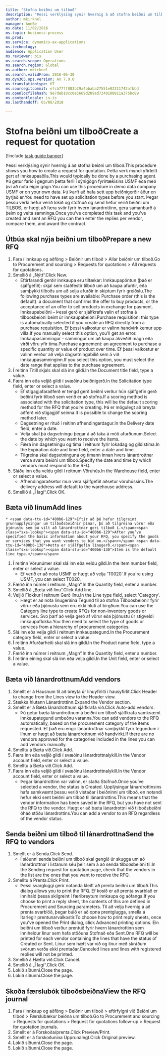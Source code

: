 ```yaml
--- 
title: "Stofna beiðni um tilboð"
description: "Þessi verklýsing sýnir hvernig á að stofna beiðni um tilboð."
author: mkirknel
manager: AnnBe
ms.date: 11/02/2016
ms.topic: business-process
ms.prod: 
ms.service: dynamics-ax-applications
ms.technology: 
audience: Application User
ms.reviewer: bis
ms.search.scope: Operations
ms.search.region: Global
ms.author: mkirknel
ms.search.validFrom: 2016-06-30
ms.dyn365.ops.version: AX 7.0.0
ms.translationtype: HT
ms.sourcegitcommit: efcb77ff883b29a4bbaba27551e02311742afbbd
ms.openlocfilehash: 9e7deb10cc0e5669d209ad7340108911a37bbc89
ms.contentlocale: is-is
ms.lasthandoff: 05/08/2018

---
```

# <a name="create-a-request-for-quotation"></a><span data-ttu-id="400b6-103">Stofna beiðni um tilboð</span><span class="sxs-lookup"><span data-stu-id="400b6-103">Create a request for quotation</span></span>

[!include [task guide banner](../../includes/task-guide-banner.md)]

<span data-ttu-id="400b6-104">Þessi verklýsing sýnir hvernig á að stofna beiðni um tilboð.</span><span class="sxs-lookup"><span data-stu-id="400b6-104">This procedure shows you how to create a request for quotation.</span></span> <span data-ttu-id="400b6-105">Þetta verk myndi yfirleitt gert af innkaupaaðila.</span><span class="sxs-lookup"><span data-stu-id="400b6-105">This would typically be done by a purchasing agent.</span></span> <span data-ttu-id="400b6-106">Þú getur farið í gegnum þetta ferli í sýnigögn fyrirtækisins USMF eða með því að nota eigin gögn.</span><span class="sxs-lookup"><span data-stu-id="400b6-106">You can use this procedure in demo data company USMF or on your own data.</span></span> <span data-ttu-id="400b6-107">Þú Þarft að hafa sett upp beiðnigerðir áður en byrjað er.</span><span class="sxs-lookup"><span data-stu-id="400b6-107">You need to have set up solicitation types before you start.</span></span> <span data-ttu-id="400b6-108">Þegar þessu verki hefur verið lokið og stofnuð og send hefur verið beiðni um TILBOÐ, er hægt að færa svör fyrir hvern lánardrottinn, gera samanburð á þeim og veita samninga.</span><span class="sxs-lookup"><span data-stu-id="400b6-108">Once you’ve completed this task and you’ve created and sent an RFQ you can then enter the replies per vendor, compare them, and award the contract.</span></span>


## <a name="prepare-a-new-rfq"></a><span data-ttu-id="400b6-109">Útbúa skal nýja beiðni um tilboð</span><span class="sxs-lookup"><span data-stu-id="400b6-109">Prepare a new RFQ</span></span>
1. <span data-ttu-id="400b6-110">Fara í innkaup og aðföng  > Beiðnir um tilboð  > Allar beiðnir um tilboð.</span><span class="sxs-lookup"><span data-stu-id="400b6-110">Go to Procurement and sourcing > Requests for quotations > All requests for quotations.</span></span>
2. <span data-ttu-id="400b6-111">Smellið á „Nýtt“.</span><span class="sxs-lookup"><span data-stu-id="400b6-111">Click New.</span></span>
    * <span data-ttu-id="400b6-112">Eftirfarandi gerðir innkaupa eru tiltækar: Innkaupapöntun (það er sjálfgefið): skjal sem staðfestir tilboð um að kaupa afurðir, eða samþykki tilboðs um að selja afurðir in skiptum fyrir greiðslu.</span><span class="sxs-lookup"><span data-stu-id="400b6-112">The following purchase types are available: Purchase order (this is the default): a document that confirms the offer to buy products, or the acceptance of an offer to sell products in exchange for payment.</span></span> <span data-ttu-id="400b6-113">Innkaupabeiðni – Þessi gerð er sjálfkrafa valin ef stofna á tilboðsbeiðni beint úr innkaupabeiðni.</span><span class="sxs-lookup"><span data-stu-id="400b6-113">Purchase requisition: this type is automatically selected if you create an RFQ directly from a purchase requisition.</span></span> <span data-ttu-id="400b6-114">Ef þessi valkostur er valinn handvirk kemur upp villa.</span><span class="sxs-lookup"><span data-stu-id="400b6-114">If you manually select this option, you’ll get an error.</span></span> <span data-ttu-id="400b6-115">Innkaupasamningur - samningur um að kaupa ákveðið magn eða virði vöru yfir tíma.</span><span class="sxs-lookup"><span data-stu-id="400b6-115">Purchase agreement: an agreement to purchase a specific quantity or value of product over time.</span></span> <span data-ttu-id="400b6-116">Ef þessi valkostur er valinn verður að velja dagsetningabilið sem á við innkaupasamninginn.</span><span class="sxs-lookup"><span data-stu-id="400b6-116">If you select this option, you must select the date range that applies to the purchase agreement.</span></span>  
3. <span data-ttu-id="400b6-117">Í reitinn Titill skjals skal slá inn gildi.</span><span class="sxs-lookup"><span data-stu-id="400b6-117">In the Document title field, type a value.</span></span>
4. <span data-ttu-id="400b6-118">Færa inn eða veljið gildi í svæðinu beiðnigerð.</span><span class="sxs-lookup"><span data-stu-id="400b6-118">In the Solicitation type field, enter or select a value.</span></span>
    * <span data-ttu-id="400b6-119">Ef stigagjafaraðferð er tengd gerð beiðni verður hún sjálfgefin gerð beðini fyrir tilboð sem verið er að stofna.</span><span class="sxs-lookup"><span data-stu-id="400b6-119">If a scoring method is associated with the solicitation type, this will be the default scoring method for the RFQ that you’re creating.</span></span> <span data-ttu-id="400b6-120">Þá er mögulegt að breyta aðferð við stigagjöf seinna.</span><span class="sxs-lookup"><span data-stu-id="400b6-120">It is possible to change the scoring method later.</span></span>  
    * <span data-ttu-id="400b6-121">Dagsetning er rituð í reitinn afhendingardagur.</span><span class="sxs-lookup"><span data-stu-id="400b6-121">In the Delivery date field, enter a date.</span></span>  
    * <span data-ttu-id="400b6-122">Velja skal þá dagsetningu þegar á að taka á móti afurðunum.</span><span class="sxs-lookup"><span data-stu-id="400b6-122">Select the date by which you want to receive the items.</span></span>  
    * <span data-ttu-id="400b6-123">Færa inn dagsetningu og tíma í reitnum fyrir lokadag og gildistíma.</span><span class="sxs-lookup"><span data-stu-id="400b6-123">In the Expiration date and time field, enter a date and time.</span></span>  
    * <span data-ttu-id="400b6-124">Tilgreina skal dagsetninguna og tímann innan hvers lánardrottnar verða svara beiðni um tilboð.</span><span class="sxs-lookup"><span data-stu-id="400b6-124">Specify the date and time by which vendors must respond to the RFQ.</span></span>  
5. <span data-ttu-id="400b6-125">Sláðu inn eða veldu gildi í reitnum Vöruhús.</span><span class="sxs-lookup"><span data-stu-id="400b6-125">In the Warehouse field, enter or select a value.</span></span>
    * <span data-ttu-id="400b6-126">Afhendingaraðsetur mun vera sjálfgefið aðsetur vöruhússins.</span><span class="sxs-lookup"><span data-stu-id="400b6-126">The delivery address will default to the warehouse address.</span></span>  
6. <span data-ttu-id="400b6-127">Smellið á „Í lagi“.</span><span class="sxs-lookup"><span data-stu-id="400b6-127">Click OK.</span></span>

## <a name="add-lines"></a><span data-ttu-id="400b6-128">Bæta við línum</span><span class="sxs-lookup"><span data-stu-id="400b6-128">Add lines</span></span>
    * <span data-ttu-id="400b6-129">Eftir að þú hefur tilgreint grunnupplýsingar um tilboðsbeiðnir þínar, þú að tilgreina vörur eða þjónustu sem þú vilt að lánardrottnar geri tilboð í.</span><span class="sxs-lookup"><span data-stu-id="400b6-129">After you’ve specified the basic information about your RFQ, you specify the goods or services that you want vendors to bid on.</span></span> <span data-ttu-id="400b6-130">Þetta er sjálfgefin línugerð.</span><span class="sxs-lookup"><span data-stu-id="400b6-130">Item is the default line type.</span></span>   
1. <span data-ttu-id="400b6-131">Í reitinn Vörunúmer skal slá inn eða veldu gildi.</span><span class="sxs-lookup"><span data-stu-id="400b6-131">In the Item number field, enter or select a value.</span></span>
    * <span data-ttu-id="400b6-132">Ef verið er að nota USMF er hægt að velja 'T0020'.</span><span class="sxs-lookup"><span data-stu-id="400b6-132">If you're using USMF, you can select T0020.</span></span>  
2. <span data-ttu-id="400b6-133">Færið inn númer í reitnum „Magn“.</span><span class="sxs-lookup"><span data-stu-id="400b6-133">In the Quantity field, enter a number.</span></span>
3. <span data-ttu-id="400b6-134">Smellið á „Bæta við línu“.</span><span class="sxs-lookup"><span data-stu-id="400b6-134">Click Add line.</span></span>
4. <span data-ttu-id="400b6-135">Veljið Flokkur í reitnum Gerð línu.</span><span class="sxs-lookup"><span data-stu-id="400b6-135">In the Line type field, select 'Category'.</span></span>
    * <span data-ttu-id="400b6-136">Hægt er að nota línugerðina Tegund til að stofna Tilboðsbeiðnir fyrir vörur eða þjónustu sem eru ekki hluti af birgðum.</span><span class="sxs-lookup"><span data-stu-id="400b6-136">You can use the Category line type to create RFQs for non-inventory goods or services.</span></span> <span data-ttu-id="400b6-137">Svo þarf að velja gerð af vörur eða þjónustu úr stigveldi innkaupaflokka.</span><span class="sxs-lookup"><span data-stu-id="400b6-137">You then need to select the type of goods or services from a hierarchy of procurement categories.</span></span>  
5. <span data-ttu-id="400b6-138">Slá inn eða velja gildi í reitnum innkaupategund.</span><span class="sxs-lookup"><span data-stu-id="400b6-138">In the Procurement category field, enter or select a value.</span></span>
6. <span data-ttu-id="400b6-139">Í reitinn Afurðarheiti skal slá inn gildi.</span><span class="sxs-lookup"><span data-stu-id="400b6-139">In the Product name field, type a value.</span></span>
7. <span data-ttu-id="400b6-140">Færið inn númer í reitnum „Magn“.</span><span class="sxs-lookup"><span data-stu-id="400b6-140">In the Quantity field, enter a number.</span></span>
8. <span data-ttu-id="400b6-141">Í reitinn eining skal slá inn eða velja gildi.</span><span class="sxs-lookup"><span data-stu-id="400b6-141">In the Unit field, enter or select a value.</span></span>

## <a name="add-vendors"></a><span data-ttu-id="400b6-142">Bæta við lánardrottnum</span><span class="sxs-lookup"><span data-stu-id="400b6-142">Add vendors</span></span>
1. <span data-ttu-id="400b6-143">Smellt er á Hausnum til að breyta úr línuyfirliti í hausyfirlit.</span><span class="sxs-lookup"><span data-stu-id="400b6-143">Click Header to change from the Lines view to the Header view.</span></span> 
2. <span data-ttu-id="400b6-144">Stækka hlutann Lánardrottinn.</span><span class="sxs-lookup"><span data-stu-id="400b6-144">Expand the Vendor section.</span></span>
3. <span data-ttu-id="400b6-145">Smellt er á Bæta lánardrottnum sjálfkrafa við.</span><span class="sxs-lookup"><span data-stu-id="400b6-145">Click Auto-add vendors.</span></span>
    * <span data-ttu-id="400b6-146">Þú getur bæta lánardrottnum á beiðni um tilboð sjálfkrafa samkvæmt innkaupategund umbeðnu varanna.</span><span class="sxs-lookup"><span data-stu-id="400b6-146">You can add vendors to the RFQ automatically, based on the procurement category of the items requested.</span></span> <span data-ttu-id="400b6-147">Ef það eru engir lánardrottnar samþykkt fyrir tegundum í línum er hægt að bæta lánardrottnum við handvirkt.</span><span class="sxs-lookup"><span data-stu-id="400b6-147">If there are no vendors approved for the categories included in the lines you can add vendors manually.</span></span>  
4. <span data-ttu-id="400b6-148">Smelltu á Bæta við.</span><span class="sxs-lookup"><span data-stu-id="400b6-148">Click Add.</span></span>
5. <span data-ttu-id="400b6-149">Færa inn eða veljið gildi í svæðinu lánardrottnalykill.</span><span class="sxs-lookup"><span data-stu-id="400b6-149">In the Vendor account field, enter or select a value.</span></span>
6. <span data-ttu-id="400b6-150">Smelltu á Bæta við.</span><span class="sxs-lookup"><span data-stu-id="400b6-150">Click Add.</span></span>
7. <span data-ttu-id="400b6-151">Færa inn eða veljið gildi í svæðinu lánardrottnalykill.</span><span class="sxs-lookup"><span data-stu-id="400b6-151">In the Vendor account field, enter or select a value.</span></span>
    * <span data-ttu-id="400b6-152">Þegar lánardrottinn var valinn, er staða Stofnuð.</span><span class="sxs-lookup"><span data-stu-id="400b6-152">Once you’ve selected a vendor, the status is Created.</span></span> <span data-ttu-id="400b6-153">Upplýsingar lánardrottinsins hafa samkvæmt þessu verið vistaðar í beiðninni um tilboð, en notandi hefur ekki sent beiðni um tilboð til lánardrottins.</span><span class="sxs-lookup"><span data-stu-id="400b6-153">This means that the vendor information has been saved in the RFQ, but you have not sent the RFQ to the vendor.</span></span> <span data-ttu-id="400b6-154">Hægt er að bæta lánardrottni við tilboðsbeiðni óháð stöðu lánardrottins.</span><span class="sxs-lookup"><span data-stu-id="400b6-154">You can add a vendor to an RFQ regardless of the vendor status.</span></span>  

## <a name="send-the-rfq-to-vendors"></a><span data-ttu-id="400b6-155">Senda beiðni um tilboð til lánardrottna</span><span class="sxs-lookup"><span data-stu-id="400b6-155">Send the RFQ to vendors</span></span>
1. <span data-ttu-id="400b6-156">Smellt er á Senda.</span><span class="sxs-lookup"><span data-stu-id="400b6-156">Click Send.</span></span>
    * <span data-ttu-id="400b6-157">Í síðunni senda beiðni um tilboð skal gengið úr skugga um að lánardrottnar í listanum séu þeir sem á að senda tilboðsbeiðni til.</span><span class="sxs-lookup"><span data-stu-id="400b6-157">In the Sending request for quotation page, check that the vendors in the list are the ones that you want to receive the RFQ.</span></span>  
2. <span data-ttu-id="400b6-158">Smelltu á Prenta.</span><span class="sxs-lookup"><span data-stu-id="400b6-158">Click Print.</span></span>
    * <span data-ttu-id="400b6-159">Þessi svargluggi gerir notanda kleift að prenta beiðni um tilboð.</span><span class="sxs-lookup"><span data-stu-id="400b6-159">This dialog allows you to print the RFQ.</span></span> <span data-ttu-id="400b6-160">Ef kosið er að prenta svarblað er innihald þessa skilgreint í færibreytum innkaupa og aðfanga.</span><span class="sxs-lookup"><span data-stu-id="400b6-160">If you choose to print a reply sheet, the contents of this are defined in Procurement and Sourcing parameters.</span></span> <span data-ttu-id="400b6-161">Til að velja hvernig á að prenta svarblöð, þegar búið er að opna prentglugga, smella á Ítarlegir prentunarvalkostir.</span><span class="sxs-lookup"><span data-stu-id="400b6-161">To choose how to print reply sheets, once you’ve opened the Print dialog, click Advanced printing options.</span></span> <span data-ttu-id="400b6-162">Ein beiðni um tilboð verður prentuð fyrir hvern lánardrottinn sem inniheldur línur sem hafa stöðuna Stofnað eða Sent.</span><span class="sxs-lookup"><span data-stu-id="400b6-162">One RFQ will be printed for each vendor containing the lines that have the status of Created or Sent.</span></span> <span data-ttu-id="400b6-163">Línur sem hætt var við og línur með skráðum svörum verða ekki prentaðar.</span><span class="sxs-lookup"><span data-stu-id="400b6-163">Canceled lines and lines with registered replies will not be printed.</span></span>   
3. <span data-ttu-id="400b6-164">Smellið á Hætta við.</span><span class="sxs-lookup"><span data-stu-id="400b6-164">Click Cancel.</span></span>
4. <span data-ttu-id="400b6-165">Smellið á „Í lagi“.</span><span class="sxs-lookup"><span data-stu-id="400b6-165">Click OK.</span></span>
5. <span data-ttu-id="400b6-166">Lokið síðunni.</span><span class="sxs-lookup"><span data-stu-id="400b6-166">Close the page.</span></span>
6. <span data-ttu-id="400b6-167">Lokið síðunni.</span><span class="sxs-lookup"><span data-stu-id="400b6-167">Close the page.</span></span>

## <a name="view-the-rfq-journal"></a><span data-ttu-id="400b6-168">Skoða færslubók tilboðsbeiðna</span><span class="sxs-lookup"><span data-stu-id="400b6-168">View the RFQ journal</span></span>
1. <span data-ttu-id="400b6-169">Fara í innkaup og aðföng > Beiðnir um tilboð > eftirfylgni við Beiðni um tilboð > Færslubækur beiðna um tilboð.</span><span class="sxs-lookup"><span data-stu-id="400b6-169">Go to Procurement and sourcing > Requests for quotations > Request for quotations follow-up > Request for quotation journals.</span></span>
2. <span data-ttu-id="400b6-170">Smellt er á Forskoða/prenta.</span><span class="sxs-lookup"><span data-stu-id="400b6-170">Click Preview/Print.</span></span>
3. <span data-ttu-id="400b6-171">Smellt er á forskoðunina Upprunalegt.</span><span class="sxs-lookup"><span data-stu-id="400b6-171">Click Original preview.</span></span>
4. <span data-ttu-id="400b6-172">Lokið síðunni.</span><span class="sxs-lookup"><span data-stu-id="400b6-172">Close the page.</span></span>
5. <span data-ttu-id="400b6-173">Lokið síðunni.</span><span class="sxs-lookup"><span data-stu-id="400b6-173">Close the page.</span></span>


